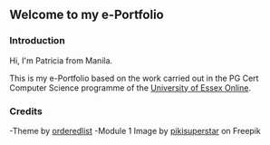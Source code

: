 ## Welcome to my e-Portfolio

### Introduction

Hi, I'm Patricia from Manila. 

This is my e-Portfolio based on the work carried out in the PG Cert Computer Science programme of the [University of Essex Online](https://online.essex.ac.uk/https://online.essex.ac.uk/).

### Credits

-Theme by [orderedlist](https://github.com/orderedlist/minimal)
-Module 1 Image by [pikisuperstar](https://www.freepik.com/free-vector/isometric-people-working-with-technology_5083803.htm#query=computer%20science&position=11&from_view=search&track=ais") on Freepik
